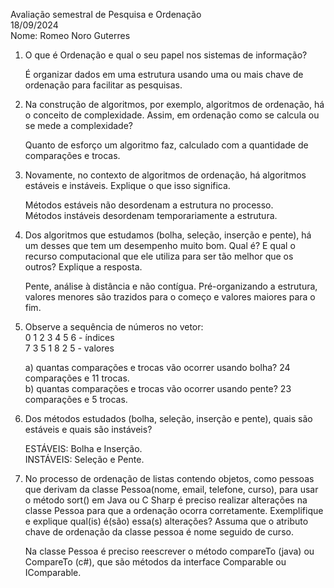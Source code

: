 Avaliação semestral de Pesquisa e Ordenação <br>
18/09/2024 <br>
Nome: Romeo Noro Guterres


1) O que é Ordenação e qual o seu papel nos sistemas de informação?

   É organizar dados em uma estrutura usando uma ou mais chave de ordenação para facilitar as pesquisas.

2) Na construção de algoritmos, por exemplo, algoritmos de ordenação, há o conceito de complexidade. Assim, em ordenação como se calcula
ou se mede a complexidade?

    Quanto de esforço um algoritmo faz, calculado com a quantidade de comparações e trocas.

3) Novamente, no contexto de algoritmos de ordenação, há algoritmos estáveis e instáveis. Explique o que isso significa.

    Métodos estáveis não desordenam a estrutura no processo. <br>
    Métodos instáveis desordenam temporariamente a estrutura. <br>

4) Dos algoritmos que estudamos (bolha, seleção, inserção e pente), há um desses que tem um desempenho muito bom. Qual é? 
E qual o recurso computacional que ele utiliza para ser tão melhor que os outros? Explique a resposta.

    Pente, análise à distância e não contígua. Pré-organizando a estrutura, valores menores são trazidos para o começo e
    valores maiores para o fim.

5) Observe a sequência de números no vetor: <br>
    0 1 2 3 4 5 6 - índices <br>
    7 3 5 1 8 2 5 - valores <br>

    a) quantas comparações e trocas vão ocorrer usando bolha?   24 comparações e 11 trocas. <br>
    b) quantas comparações e trocas vão ocorrer usando pente?   23 comparações e 5 trocas. <br>

6) Dos métodos estudados (bolha, seleção, inserção e pente), quais são estáveis e quais são instáveis?

    ESTÁVEIS: Bolha e Inserção. <br>
    INSTÁVEIS: Seleção e Pente. <br>

7) No processo de ordenação de listas contendo objetos, como pessoas que derivam da classe Pessoa(nome, email, telefone, curso), para usar o método 
sort() em Java ou C Sharp é preciso realizar alterações na classe Pessoa para que a ordenação ocorra corretamente. Exemplifique e explique 
qual(is) é(são) essa(s) alterações? Assuma que o atributo chave de ordenação da classe pessoa é nome seguido de curso.

    Na classe Pessoa é preciso reescrever o método compareTo (java) ou CompareTo (c#), que são métodos da interface Comparable ou IComparable.
